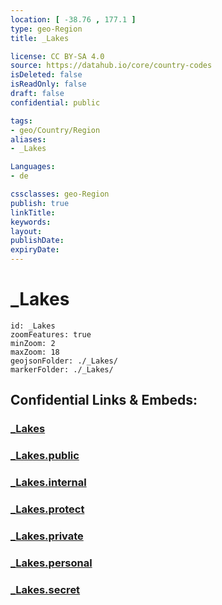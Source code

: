 ```yaml
---
location: [ -38.76 , 177.1 ] 
type: geo-Region
title: _Lakes

license: CC BY-SA 4.0
source: https://datahub.io/core/country-codes
isDeleted: false
isReadOnly: false
draft: false
confidential: public

tags:
- geo/Country/Region
aliases:
- _Lakes

Languages:
- de

cssclasses: geo-Region
publish: true
linkTitle: 
keywords: 
layout: 
publishDate: 
expiryDate: 
---
```


# _Lakes

```leaflet
id: _Lakes
zoomFeatures: true 
minZoom: 2 
maxZoom: 18
geojsonFolder: ./_Lakes/
markerFolder: ./_Lakes/
```


## Confidential Links & Embeds: 

### [_Lakes](/_Standards/Earth/Continent/Australasia/New_Zealand/Regions~New_Zealand/Hawke's_Bay/_Lakes.md) 

### [_Lakes.public](/_public/Earth/Continent/Australasia/New_Zealand/Regions~New_Zealand/Hawke's_Bay/_Lakes.public.md) 

### [_Lakes.internal](/_internal/Earth/Continent/Australasia/New_Zealand/Regions~New_Zealand/Hawke's_Bay/_Lakes.internal.md) 

### [_Lakes.protect](/_protect/Earth/Continent/Australasia/New_Zealand/Regions~New_Zealand/Hawke's_Bay/_Lakes.protect.md) 

### [_Lakes.private](/_private/Earth/Continent/Australasia/New_Zealand/Regions~New_Zealand/Hawke's_Bay/_Lakes.private.md) 

### [_Lakes.personal](/_personal/Earth/Continent/Australasia/New_Zealand/Regions~New_Zealand/Hawke's_Bay/_Lakes.personal.md) 

### [_Lakes.secret](/_secret/Earth/Continent/Australasia/New_Zealand/Regions~New_Zealand/Hawke's_Bay/_Lakes.secret.md)

